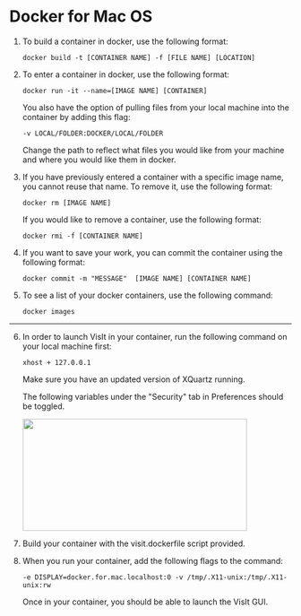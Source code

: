 # Docker for Mac OS


1. To build a container in docker, use the following format:

    ```
    docker build -t [CONTAINER NAME] -f [FILE NAME] [LOCATION]
    ```
2. To enter a container in docker, use the following format:

    ```
    docker run -it --name=[IMAGE NAME] [CONTAINER]
    ```
    
    You also have the option of pulling files from your local machine into the container by adding this flag:
    
    ```
    -v LOCAL/FOLDER:DOCKER/LOCAL/FOLDER
    ```
    
    Change the path to reflect what files you would like from your machine and where you would like them in docker.
    
3. If you have previously entered a container with a specific image name, you cannot reuse that name. To remove it, use the following format:

    ```
    docker rm [IMAGE NAME]
    ```
    
    If you would like to remove a container, use the following format:
    
    ```
    docker rmi -f [CONTAINER NAME]
    ```
    
4. If you want to save your work, you can commit the container using the following format:

    ```
    docker commit -m "MESSAGE"  [IMAGE NAME] [CONTAINER NAME]
    ```
    
5. To see a list of your docker containers, use the following command:

    ```
    docker images
    ```
    
********************************************************************************************************************************************
    
6. In order to launch VisIt in your container, run the following command on your local machine first:

    ```
    xhost + 127.0.0.1
    ```
    
    Make sure you have an updated version of XQuartz running.
    
    The following variables under the "Security" tab in Preferences should be toggled.
    
    <img src="https://s33.postimg.cc/mygpjszn3/githubpic.png)" width="400" height="200"/>
    
    
7. Build your container with the visit.dockerfile script provided.
    
8. When you run your container, add the following flags to the command:

    ```
    -e DISPLAY=docker.for.mac.localhost:0 -v /tmp/.X11-unix:/tmp/.X11-unix:rw
    ```
    
    Once in your container, you should be able to launch the VisIt GUI.
    
    
    
    
    

